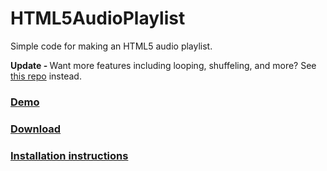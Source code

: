 # HTML5AudioPlaylist
Simple code for making an HTML5 audio playlist. 

<p><b>Update - </b> Want more features including looping, shuffeling, and more? See <a href="https://github.com/TechTube/BetterAudioPlaylist">this repo</a> instead.</p>
<h3><a href="https://techtube.github.io/HTML5AudioPlaylist/">Demo</a></h3> <h3><a href="https://github.com/TechTube/HTML5AudioPlaylist/archive/master.zip">Download</a></h3>  <h3><a href="https://www.youtube.com/watch?v=vtZCMTtP-0Y">Installation instructions</a></h3> 
